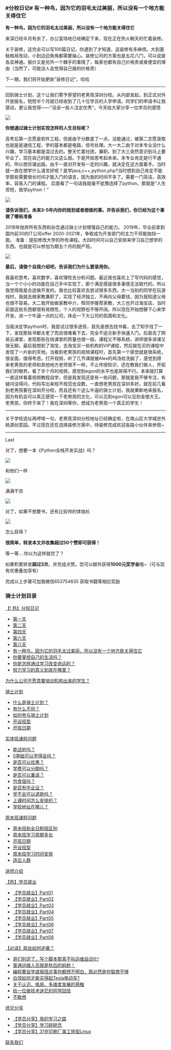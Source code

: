 ### #分校日记# 有一种鸟，因为它的羽毛太过美丽，所以没有一个地方能关得住它

**有一种鸟，因为它的羽毛太过美丽，所以没有一个地方能关得住它**

来深已经半月有余了，办公室场地已经确定下来，现在正在热火朝天的忙着装修。

关于装修，这完全可以写100篇日记，你遇到了才知道，这装修有多麻烦。大到基础格局改动，小到边边角角都需要操心。装修公司的方案也是五花八门，可以说是各显神通。报价又是另外一个棘手的事情了，每家也都有自己价格贵或者便宜的理由（当然了，可能没人会觉得自己报的价格贵）

下一期，我们将开始更新”装修日记“，哈哈

***

回到骑士计划，这个让我们寄予厚望的老男孩深圳分校。从内部发起，到正式对外开放报名，短短半个月就已经收到了几十位学员的入学申请。同学们的申请书让我感动，更让我觉得——”活该一些人注定优秀“，今天给大家分享一位学员的感悟


![](https://hcdn1.luffycity.com/data/knight/diary/06/01.png)

**你想通过骑士计划实现怎样的人生目标呢？**

高考后第一志愿是软件工程，但是由于分数差了一点，没能通过，被第二志愿录取也就是是通信工程，学的基本都是电路，信号处理。大一大二由于对本专业没什么兴趣，学习基本都是混过去的。整天忙着社团，兼职。到了大三突然意识到马上要毕业了，现在自己的能力又这么弱。于是开始思考起未来。本专业肯定是行不通的，所以想另谋出路。由于一直对开发有一定的兴趣，就决定在这方面着手。当时就一直在想学什么语言好呢？是学java,c++,python,php?当时想到自己肯定不能学那些需要很长时间才能入门的语言，因为我的时间不多了。需要一门简洁，高效率，容易入门的课程。 后面看了一句话我就毫不犹豫选择了python，那就是“人生苦短，我学python！”

![](https://hcdn1.luffycity.com/data/knight/diary/06/02.png)

**请告诉我们，未来3-5年内你的规划或者想做的事。并告诉我们，你已经为这个事做了哪些准备**

2018年抛弃所有东西和杂念通过骑士计划增强自己的能力。
2019年，毕业前拿到国内前30的IT公司offer
2020-2021年，争取成为开发部门的主力干将能独挡一面。
准备：提前修改大学的所有课程。大四时间可以自己安排来学习自己想学的东西。也就是可以参加为期五个月的脱产班。

![](https://hcdn1.luffycity.com/data/knight/diary/06/03.png)

**最后，请做个自我介绍吧，告诉我们为什么要录用你。**

我喜欢思考。喜欢数学，喜欢理性去分析问题。最近我也喜欢上了写代码的感觉，当一个个小小的功能在自己手中实现了，那个满足感是很多事情无法取代的。所以我觉得我是合适做开发的。我也比较喜欢去尝试很多东西，大一当别的同学在玩游戏时，我就去做家教兼职了，实现了经济独立，不再向父母要钱，因为我知道父母也很不容易。大二我开始做家教中介，帮同学推荐家教，大三也开过淘宝店，当时前面这些东西都很有局限性，个人的视野也不够开阔。所以现在开始想静下心来学开发，进一个牛逼一点的公司，体会一下大公司的氛围和文化。

当我决定学python时，我尝试过很多途径，首先是想去找书看，去了知乎找了一下，发现那些书都太老了而且很难看下去，完全不适合新手快速入门。后面去了网易云课堂，发现那些在线课堂的质量也很一般，课程又不够系统，讲师很多讲课又很无聊。最后我想到了淘宝，去淘宝买一些机构的VIP课程，然后就在买的课程中发现了一片新的天地。当看到老男孩的视频课程时，首先第一个感觉就是很系统，很全面，值得考虑。打开视频，听了几节课就被Alex的鸡汤给洗脑了，感觉到原来老男孩的老师和其他地方老师很不一样，不止传授知识，还在教我们做人，开拓我们的眼界。看了半个月的视频，感觉到egon的水平也是屌得不行。本来就打算一直这样看着视频教程自学，但是我发现还是有一些问题，那就是我不够专注，有疑问没得问，代码写出来规不规范也没数，一直想老男孩在深圳多好。就在前几看到老男孩要在深圳开分校，而且还有个这么牛逼的骑士计划，我就果断地来报名，因为有机会可以真正感受一下老男孩的文化，可以见到egon可以见到金银大王。老男孩，你终于来了！我在深圳等你，想成为老男孩一个真正的学生！

***

关于学校选址再啰嗦一句，老男孩深圳分校地址已经确定啦，在南山区大学城世外桃源创意园。不过现在还在选择装修方案中，待装修完成欢迎各路小伙伴来参观~

***

Last

对了，想要一本《Python全栈开发实战》吗？  

![](https://hcdn1.luffycity.com/static/frontend/activity/givingbook4_1522138118.932145.jpeg)  

和他们一样  

![](https://hcdn1.luffycity.com/static/frontend/activity/givingbook1_1522138119.203927.jpeg)

满满干货

![](https://hcdn1.luffycity.com/static/frontend/activity/givingbook3_1522138119.6417637.jpeg)  

对了，如果不想要书，还有比较帅的体恤衫

![](https://hcdn1.luffycity.com/data/knight/diary/04/10.png)  

怎么获得？

**很简单，转发本文并收集超过50个赞即可获得！**

等一等....你以为这样就完了？

如果积累转发**超过3次**，并完成点赞。您可以额外获得**1000元奖学金**哦~（可与现有优惠叠加享有）

完成以上步骤可加我微信653754835 获取书籍等相应奖励






### 骑士计划目录

[【! 热】分校日记](https://www.luffycity.com/qsjh-book/diary/)
- [第一天](https://www.luffycity.com/qsjh-book/diary/chapter01.html)
- [第二天](https://www.luffycity.com/qsjh-book/diary/chapter02.html)
- [第四天](https://www.luffycity.com/qsjh-book/diary/chapter03.html)
- [第六天](https://www.luffycity.com/qsjh-book/diary/chapter04.html)
- [第八天](https://www.luffycity.com/qsjh-book/diary/chapter05.html)
- [有一种鸟，因为它的羽毛太过美丽，所以没有一个地方能关得住它](https://www.luffycity.com/qsjh-book/diary/chapter06.html)  
- [你要掌控自己的生活吗？](https://www.luffycity.com/qsjh-book/diary/chapter07.html)  
- [你是怎样通过学习改变命运的？](https://www.luffycity.com/qsjh-book/diary/chapter08.html)  
- [努力学习的意义到底在哪里？](https://www.luffycity.com/qsjh-book/diary/chapter09.html)  

[为什么公司不愿意要培训机构出来的学生？](https://www.luffycity.com/qsjh-book/advertorial.html)

[骑士计划](https://www.luffycity.com/qsjh-book/knight/)
- [什么是骑士计划？](https://www.luffycity.com/qsjh-book/knight/chapter01.html)
- [有什么不同？](https://www.luffycity.com/qsjh-book/knight/chapter02.html)
- [如何参与骑士计划](https://www.luffycity.com/qsjh-book/knight/chapter03.html)
- [开设班型](https://www.luffycity.com/qsjh-book/knight/chapter04.html)
- [开班日期](https://www.luffycity.com/qsjh-book/knight/chapter05.html)

[实体班课程问题](https://www.luffycity.com/qsjh-book/question/)
- [能试听吗？](https://www.luffycity.com/qsjh-book/question/chapter01.html)
- [0基础可以学得会吗？](https://www.luffycity.com/qsjh-book/question/chapter02.html)
- [是否可以优惠？](https://www.luffycity.com/qsjh-book/question/chapter03.html)
- [学费可以分期吗？](https://www.luffycity.com/qsjh-book/question/chapter04.html)
- [是否可以重读？](https://www.luffycity.com/qsjh-book/question/chapter05.html)
- [包食宿吗？](https://www.luffycity.com/qsjh-book/question/chapter06.html)
- [是否有毕业证？](https://www.luffycity.com/qsjh-book/question/chapter07.html)
- [学不会可以退款吗？](https://www.luffycity.com/qsjh-book/question/chapter08.html)
- [上课时间怎么安排的？](https://www.luffycity.com/qsjh-book/question/chapter09.html)
- [学校地址在哪儿？](https://www.luffycity.com/qsjh-book/question/chapter10.html)

[周末班课程问题](https://www.luffycity.com/qsjh-book/wquestion/)

- [周末班和全日制班区别](https://www.luffycity.com/qsjh-book/wquestion/chapter01.html)
- [周末班学习周期多长](https://www.luffycity.com/qsjh-book/wquestion/chapter02.html)
- [开班日期](https://www.luffycity.com/qsjh-book/wquestion/chapter03.html)
- [开设班型](https://www.luffycity.com/qsjh-book/wquestion/chapter04.html)
- [周末班学习时间安排](https://www.luffycity.com/qsjh-book/wquestion/chapter05.html)
- [适应人群](https://www.luffycity.com/qsjh-book/wquestion/chapter06.html)


[讲师介绍](https://www.luffycity.com/qsjh-book/techers.html)

[【热】学员就业](https://www.luffycity.com/qsjh-book/jobs/)
- [【学员就业】Part01](https://www.luffycity.com/qsjh-book/jobs/chapter01.html)
- [【学员就业】Part02](https://www.luffycity.com/qsjh-book/jobs/chapter02.html)
- [【学员就业】Part03](https://www.luffycity.com/qsjh-book/jobs/chapter03.html)
- [【学员就业】Part04](https://www.luffycity.com/qsjh-book/jobs/chapter04.html)
- [【学员就业】Part05](https://www.luffycity.com/qsjh-book/jobs/chapter05.html)
- [【学员就业】Part06](https://www.luffycity.com/qsjh-book/jobs/chapter06.html)
- [【学员就业】Part07](https://www.luffycity.com/qsjh-book/jobs/chapter07.html)
- [【学员就业】Part08](https://www.luffycity.com/qsjh-book/jobs/chapter08.html)

[【必读】屌丝如何逆袭？](https://www.luffycity.com/qsjh-book/soul/)

- [哥们别逗了，写个脚本那真不叫运维自动化!](https://www.luffycity.com/qsjh-book/soul/chapter01.html)
- [普通运维人员就是秋后的蚂蚱！](https://www.luffycity.com/qsjh-book/soul/chapter02.html)
- [编程要自学或报班这事你都想不明白，那必然是你智商不够](https://www.luffycity.com/qsjh-book/soul/chapter03.html)
- [白领如何才能买得起Tesla电动车?](https://www.luffycity.com/qsjh-book/soul/chapter04.html)
- [关于认识、格局、多维度发展的感触](https://www.luffycity.com/qsjh-book/soul/chapter05.html)
- [给一位做技术迷茫的同学回信](https://www.luffycity.com/qsjh-book/soul/chapter06.html)
- [不敢想](https://www.luffycity.com/qsjh-book/soul/chapter07.html)

[师兄分享](https://www.luffycity.com/qsjh-book/bro/)
- [【学员分享】我的学习之路](https://www.luffycity.com/qsjh-book/bro/chapter01.html)
- [【学员分享】学习碎碎念](https://www.luffycity.com/qsjh-book/bro/chapter02.html)
- [【学员分享】31岁印刷厂美工转型Linux](https://www.luffycity.com/qsjh-book/bro/chapter03.html)

[联系我们](https://www.luffycity.com/qsjh-book/contact.html)
